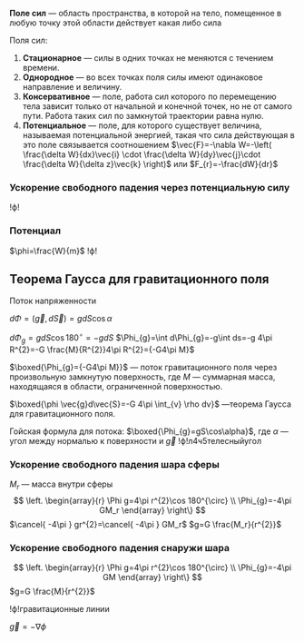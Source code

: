 **Поле сил** — область пространства, в которой на тело, помещенное в любую точку этой области действует какая либо сила

Поля сил:
1. **Стационарное** — силы в одних точках не меняются с течением времени.
2. **Однородное** — во всех точках поля силы имеют одинаковое направление и величину.
3. **Консервативное** — поле, работа сил которого по перемещению тела зависит только от начальной и конечной точек, но не от самого пути. Работа таких сил по замкнутой траектории равна нулю.
4. **Потенциальное** — поле, для которого существует величина, называемая потенциальной энергией, такая что сила действующая в это поле связывается соотношением $\vec{F}=-\nabla W=-\left( \frac{\delta W}{dx}\vec{i} \cdot \frac{\delta W}{dy}\vec{j}\cdot \frac{\delta W}{\delta z}\vec{k}  \right)$ или $F_{r}=-\frac{dW}{dr}$

### Ускорение свободного падения через потенциальную силу

!ф!

### Потенциал
$\phi=\frac{W}{m}$
!ф!

## Теорема Гаусса для гравитационного поля

Поток напряженности

$d\Phi=(\vec{g},d\vec{S})=gdS\cos\alpha$

$d\Phi_{g}=gdS\cos 180^\circ =-gdS$
$\Phi_{g}=\int d\Phi_{g}=-g\int ds=-g 4\pi R^{2}=-G \frac{M}{R^{2}}4\pi R^{2}={-G4\pi M}$

$\boxed{\Phi_{g}={-G4\pi M}}$ — поток гравитационного поля через произвольную замкнутую поверхность, где $M$ — суммарная масса, находящаяся в области, ограниченной поверхностью.

$\boxed{\phi \vec{g}d\vec{S}=-G 4\pi \int_{v} \rho dv}$ —теорема Гаусса для гравитационного поля.

Гойская формула для потока:
$\boxed{\Phi_{g}=gS\cos\alpha}$, где $\alpha$ — угол между нормалью к поверхности и $\vec{g}$
!ф!л4ч5телесныйугол

### Ускорение свободного падения шара сферы

$M_{r}$ — масса внутри сферы
$$
\left.
\begin{array}{r}
\Phi g=4\pi r^{2}\cos 180^{\circ} \\
\Phi_{g}=-4\pi GM_r
\end{array}
\right\}
$$
$\cancel{ -4\pi } gr^{2}=\cancel{ -4\pi } GM_r$
$g=G \frac{M_r}{r^{2}}$

### Ускорение свободного падения снаружи шара 

$$
\left.
\begin{array}{r}
\Phi g=4\pi r^{2}\cos 180^{\circ} \\
\Phi_{g}=-4\pi GM
\end{array}
\right\}
$$
$g=G \frac{M}{r^{2}}$

!ф!гравитационные линии

$\vec{g}=-\nabla \phi$